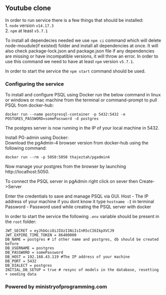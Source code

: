 ## Youtube clone

In order to run service there is a few things that should be installed: <br/> 1. `node` version `v14.17.3` <br/> 2. `npm` at least `v5.7.1`

To install all dependecies needed we use `npm ci` command which will delete node-moudule(if existed) folder and install all dependencies at once. It will also check package-lock.json and package.json file if any dependencies are missing or have incompatible versions, it will throw an error.
In order to use this command we need to have at least `npm` version `v5.7.1`.

In order to start the service the `npm start` command should be used.

### Configuring the service

To install and configure PSQL using Docker run the below command in linux or windows or mac machine from the terminal or command-prompt to pull PSQL from docker-hub:

```
docker run --name postgresql-container -p 5432:5432 -e POSTGRES_PASSWORD=somePassword -d postgres
```

The postgres server is now running in the IP of your local machine in 5432.

Install PG-admin using Docker:<br/>
Download the pgAdmin-4 browser version from docker-hub using the following command:

```
docker run --rm -p 5050:5050 thajeztah/pgadmin4
```

Now manage your postgres from the browser by launching http://localhost:5050.

To connect the PSQL server in pgAdmin right click on sever then Create->Server

Enter the credentials to save and manage PSQL via GUI.
Host - The IP address of your machine if you dont know it type `hostname -I` in terminal
Password - Password used while creating the PSQL server with docker

In order to start the service the following `.env` variable should be present in the `root` folder:

```
JWT_SECRET = eyJhbGciOiJIUzI1NiIsInR5cCI6IkpXVCJ9
JWT_EXPIRE_TIME_TOKEN = 86400000
DB_NAME = postgres # if other name and postgres, db should be created before
DB_USERNAME = postgres
DB_PASSWORD = somePassword
DB_HOST = 192.168.43.119 #The IP address of your machine
DB_PORT = 5432
DB_DIALECT = postgres
INITIAL_DB_SETUP = true # resync of models in the database, resetting + seeding data
```

### Powered by ministryofprogramming.com
